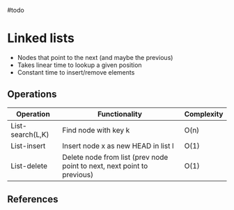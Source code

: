 #todo 

# Linked lists
- Nodes that point to the next (and maybe the previous)
- Takes linear time to lookup a given position
- Constant time to insert/remove elements

## Operations
| Operation        | Functionality                                                           | Complexity |
| ---------------- | ----------------------------------------------------------------------- | ---------- |
| List-search(L,K) | Find node with key k                                                    | O(n)       |
| List-insert      | Insert node x as new HEAD in list l                                     | O(1)       |
| List-delete      | Delete node from list (prev node point to next, next point to previous) | O(1)       |

## References